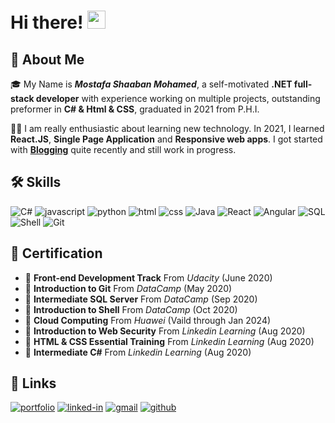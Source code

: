 # Hi there! <img src="https://media.giphy.com/media/hvRJCLFzcasrR4ia7z/giphy.gif" width="29px">

<!--
**Mostafa-shaban-mohamed/Mostafa-shaban-mohamed** is a ✨ _special_ ✨ repository because its `README.md` (this file) appears on your GitHub profile.

Here are some ideas to get you started:

- 🔭 I’m currently working on ...
- 🌱 I’m currently learning ...
- 👯 I’m looking to collaborate on ...
- 🤔 I’m looking for help with ...
- 💬 Ask me about ...
- 📫 How to reach me: ...
- 😄 Pronouns: ...
- ⚡ Fun fact: ...
-->
## 🚀 About Me
🎓 My Name is **_Mostafa Shaaban Mohamed_**, a self-motivated **.NET full-stack developer** with experience working on multiple projects, outstanding preformer in **C# & Html & CSS**, graduated in 2021 from P.H.I.

👨‍💻 I am really enthusiastic about learning new technology. In 2021, I learned **React.JS**, **Single Page Application** and **Responsive web apps**. I got started with [**Blogging**](https://mostafa-shaban-mohamed.github.io/Index.html) quite recently and still work in progress.

## 🛠️ Skills

![C#](https://img.shields.io/badge/CSharp-3178C6?style=for-the-badge&logo=csharp&logoColor=white)
![javascript](https://img.shields.io/badge/JavaScript-323330?style=for-the-badge&logo=javascript&logoColor=F7DF1E)
![python](https://img.shields.io/badge/Python-3776AB?style=for-the-badge&logo=python&logoColor=white)
![html](https://img.shields.io/badge/HTML5-E34F26?style=for-the-badge&logo=html5&logoColor=white)
![css](https://img.shields.io/badge/CSS3-1572B6?style=for-the-badge&logo=css3&logoColor=white)
![Java](https://img.shields.io/badge/Java-3178C6?style=for-the-badge&logo=java&logoColor=white)
![React](https://img.shields.io/badge/React-20232A?style=for-the-badge&logo=react&logoColor=61DAFB)
![Angular](https://img.shields.io/badge/Angular-20232A?style=for-the-badge&logo=angular&logoColor=61DAFB)
![SQL](https://img.shields.io/badge/SQL-06B6D4?style=for-the-badge&logo=SQL&logoColor=white)
![Shell](https://img.shields.io/badge/shell-563D7C?style=for-the-badge&logo=shell&logoColor=white)
![Git](https://img.shields.io/badge/Git-FF4785?style=for-the-badge&logo=git&logoColor=white)

## 🏅 Certification

-   🥇 **Front-end Development Track** From _Udacity_ (June 2020)
-   🥇 **Introduction to Git** From _DataCamp_ (May 2020)
-   🥇 **Intermediate SQL Server** From _DataCamp_ (Sep 2020)
-   🥇 **Introduction to Shell** From _DataCamp_ (Oct 2020)
-   🥇 **Cloud Computing** From _Huawei_ (Vaild through Jan 2024)
-   🥇 **Introduction to Web Security** From _Linkedin Learning_ (Aug 2020)
-   🥇 **HTML & CSS Essential Training** From _Linkedin Learning_ (Aug 2020)
-   🥇 **Intermediate C#** From _Linkedin Learning_ (Aug 2020)

## 🔗 Links

[![portfolio](https://img.shields.io/badge/Portfolio-5340ff?style=for-the-badge&logo=Google-chrome&logoColor=white)](https://mostafa-shaban-mohamed.github.io/Index.html)
[![linked-in](https://img.shields.io/badge/Linked_In-0077B5?style=for-the-badge&logo=LinkedIn&logoColor=white)](https://www.linkedin.com/in/mostafa-shaaban-538b20180/)
[![gmail](https://img.shields.io/badge/Gmail-D14836?style=for-the-badge&logo=Gmail&logoColor=white)](mailto:MostafaShaban4522912@gmail.com)
[![github](https://img.shields.io/badge/GitHub-000000?style=for-the-badge&logo=GitHub&logoColor=white)](https://github.com/Mostafa-shaban-mohamed)
